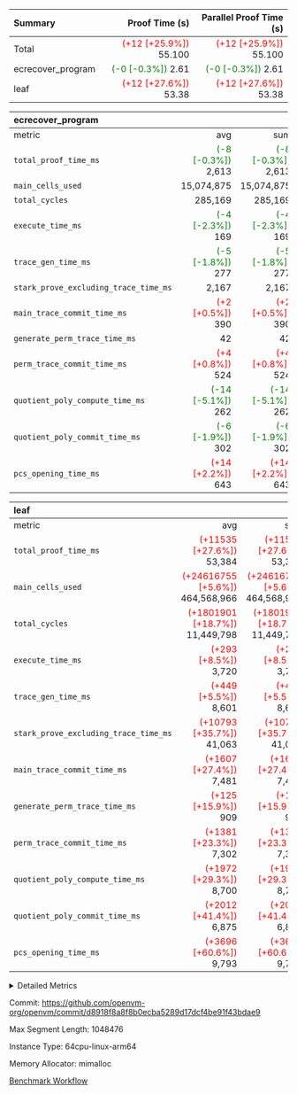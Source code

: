 | Summary | Proof Time (s) | Parallel Proof Time (s) |
|:---|---:|---:|
| Total | <span style='color: red'>(+12 [+25.9%])</span> 55.100 | <span style='color: red'>(+12 [+25.9%])</span> 55.100 |
| ecrecover_program | <span style='color: green'>(-0 [-0.3%])</span> 2.61 | <span style='color: green'>(-0 [-0.3%])</span> 2.61 |
| leaf | <span style='color: red'>(+12 [+27.6%])</span> 53.38 | <span style='color: red'>(+12 [+27.6%])</span> 53.38 |


| ecrecover_program |||||
|:---|---:|---:|---:|---:|
|metric|avg|sum|max|min|
| `total_proof_time_ms ` | <span style='color: green'>(-8 [-0.3%])</span> 2,613 | <span style='color: green'>(-8 [-0.3%])</span> 2,613 | <span style='color: green'>(-8 [-0.3%])</span> 2,613 | <span style='color: green'>(-8 [-0.3%])</span> 2,613 |
| `main_cells_used     ` |  15,074,875 |  15,074,875 |  15,074,875 |  15,074,875 |
| `total_cycles        ` |  285,169 |  285,169 |  285,169 |  285,169 |
| `execute_time_ms     ` | <span style='color: green'>(-4 [-2.3%])</span> 169 | <span style='color: green'>(-4 [-2.3%])</span> 169 | <span style='color: green'>(-4 [-2.3%])</span> 169 | <span style='color: green'>(-4 [-2.3%])</span> 169 |
| `trace_gen_time_ms   ` | <span style='color: green'>(-5 [-1.8%])</span> 277 | <span style='color: green'>(-5 [-1.8%])</span> 277 | <span style='color: green'>(-5 [-1.8%])</span> 277 | <span style='color: green'>(-5 [-1.8%])</span> 277 |
| `stark_prove_excluding_trace_time_ms` |  2,167 |  2,167 |  2,167 |  2,167 |
| `main_trace_commit_time_ms` | <span style='color: red'>(+2 [+0.5%])</span> 390 | <span style='color: red'>(+2 [+0.5%])</span> 390 | <span style='color: red'>(+2 [+0.5%])</span> 390 | <span style='color: red'>(+2 [+0.5%])</span> 390 |
| `generate_perm_trace_time_ms` |  42 |  42 |  42 |  42 |
| `perm_trace_commit_time_ms` | <span style='color: red'>(+4 [+0.8%])</span> 524 | <span style='color: red'>(+4 [+0.8%])</span> 524 | <span style='color: red'>(+4 [+0.8%])</span> 524 | <span style='color: red'>(+4 [+0.8%])</span> 524 |
| `quotient_poly_compute_time_ms` | <span style='color: green'>(-14 [-5.1%])</span> 262 | <span style='color: green'>(-14 [-5.1%])</span> 262 | <span style='color: green'>(-14 [-5.1%])</span> 262 | <span style='color: green'>(-14 [-5.1%])</span> 262 |
| `quotient_poly_commit_time_ms` | <span style='color: green'>(-6 [-1.9%])</span> 302 | <span style='color: green'>(-6 [-1.9%])</span> 302 | <span style='color: green'>(-6 [-1.9%])</span> 302 | <span style='color: green'>(-6 [-1.9%])</span> 302 |
| `pcs_opening_time_ms ` | <span style='color: red'>(+14 [+2.2%])</span> 643 | <span style='color: red'>(+14 [+2.2%])</span> 643 | <span style='color: red'>(+14 [+2.2%])</span> 643 | <span style='color: red'>(+14 [+2.2%])</span> 643 |

| leaf |||||
|:---|---:|---:|---:|---:|
|metric|avg|sum|max|min|
| `total_proof_time_ms ` | <span style='color: red'>(+11535 [+27.6%])</span> 53,384 | <span style='color: red'>(+11535 [+27.6%])</span> 53,384 | <span style='color: red'>(+11535 [+27.6%])</span> 53,384 | <span style='color: red'>(+11535 [+27.6%])</span> 53,384 |
| `main_cells_used     ` | <span style='color: red'>(+24616755 [+5.6%])</span> 464,568,966 | <span style='color: red'>(+24616755 [+5.6%])</span> 464,568,966 | <span style='color: red'>(+24616755 [+5.6%])</span> 464,568,966 | <span style='color: red'>(+24616755 [+5.6%])</span> 464,568,966 |
| `total_cycles        ` | <span style='color: red'>(+1801901 [+18.7%])</span> 11,449,798 | <span style='color: red'>(+1801901 [+18.7%])</span> 11,449,798 | <span style='color: red'>(+1801901 [+18.7%])</span> 11,449,798 | <span style='color: red'>(+1801901 [+18.7%])</span> 11,449,798 |
| `execute_time_ms     ` | <span style='color: red'>(+293 [+8.5%])</span> 3,720 | <span style='color: red'>(+293 [+8.5%])</span> 3,720 | <span style='color: red'>(+293 [+8.5%])</span> 3,720 | <span style='color: red'>(+293 [+8.5%])</span> 3,720 |
| `trace_gen_time_ms   ` | <span style='color: red'>(+449 [+5.5%])</span> 8,601 | <span style='color: red'>(+449 [+5.5%])</span> 8,601 | <span style='color: red'>(+449 [+5.5%])</span> 8,601 | <span style='color: red'>(+449 [+5.5%])</span> 8,601 |
| `stark_prove_excluding_trace_time_ms` | <span style='color: red'>(+10793 [+35.7%])</span> 41,063 | <span style='color: red'>(+10793 [+35.7%])</span> 41,063 | <span style='color: red'>(+10793 [+35.7%])</span> 41,063 | <span style='color: red'>(+10793 [+35.7%])</span> 41,063 |
| `main_trace_commit_time_ms` | <span style='color: red'>(+1607 [+27.4%])</span> 7,481 | <span style='color: red'>(+1607 [+27.4%])</span> 7,481 | <span style='color: red'>(+1607 [+27.4%])</span> 7,481 | <span style='color: red'>(+1607 [+27.4%])</span> 7,481 |
| `generate_perm_trace_time_ms` | <span style='color: red'>(+125 [+15.9%])</span> 909 | <span style='color: red'>(+125 [+15.9%])</span> 909 | <span style='color: red'>(+125 [+15.9%])</span> 909 | <span style='color: red'>(+125 [+15.9%])</span> 909 |
| `perm_trace_commit_time_ms` | <span style='color: red'>(+1381 [+23.3%])</span> 7,302 | <span style='color: red'>(+1381 [+23.3%])</span> 7,302 | <span style='color: red'>(+1381 [+23.3%])</span> 7,302 | <span style='color: red'>(+1381 [+23.3%])</span> 7,302 |
| `quotient_poly_compute_time_ms` | <span style='color: red'>(+1972 [+29.3%])</span> 8,700 | <span style='color: red'>(+1972 [+29.3%])</span> 8,700 | <span style='color: red'>(+1972 [+29.3%])</span> 8,700 | <span style='color: red'>(+1972 [+29.3%])</span> 8,700 |
| `quotient_poly_commit_time_ms` | <span style='color: red'>(+2012 [+41.4%])</span> 6,875 | <span style='color: red'>(+2012 [+41.4%])</span> 6,875 | <span style='color: red'>(+2012 [+41.4%])</span> 6,875 | <span style='color: red'>(+2012 [+41.4%])</span> 6,875 |
| `pcs_opening_time_ms ` | <span style='color: red'>(+3696 [+60.6%])</span> 9,793 | <span style='color: red'>(+3696 [+60.6%])</span> 9,793 | <span style='color: red'>(+3696 [+60.6%])</span> 9,793 | <span style='color: red'>(+3696 [+60.6%])</span> 9,793 |



<details>
<summary>Detailed Metrics</summary>

| group | num_segments | keygen_time_ms | commit_exe_time_ms |
| --- | --- | --- | --- |
| ecrecover_program | 1 | 1,164 | 11 | 

| group | air_name | quotient_deg | interactions | constraints |
| --- | --- | --- | --- | --- |
| ecrecover_program | AccessAdapterAir<16> | 2 | 5 | 14 | 
| ecrecover_program | AccessAdapterAir<2> | 2 | 5 | 14 | 
| ecrecover_program | AccessAdapterAir<32> | 2 | 5 | 14 | 
| ecrecover_program | AccessAdapterAir<4> | 2 | 5 | 14 | 
| ecrecover_program | AccessAdapterAir<64> | 2 | 5 | 14 | 
| ecrecover_program | AccessAdapterAir<8> | 2 | 5 | 14 | 
| ecrecover_program | BitwiseOperationLookupAir<8> | 2 | 2 | 4 | 
| ecrecover_program | KeccakVmAir | 2 | 321 | 4,571 | 
| ecrecover_program | MemoryMerkleAir<8> | 2 | 4 | 40 | 
| ecrecover_program | PersistentBoundaryAir<8> | 2 | 3 | 6 | 
| ecrecover_program | PhantomAir | 2 | 3 | 5 | 
| ecrecover_program | Poseidon2PeripheryAir<BabyBearParameters>, 1> | 2 | 1 | 286 | 
| ecrecover_program | ProgramAir | 1 | 1 | 4 | 
| ecrecover_program | RangeTupleCheckerAir<2> | 1 | 1 | 4 | 
| ecrecover_program | VariableRangeCheckerAir | 1 | 1 | 4 | 
| ecrecover_program | VmAirWrapper<Rv32BaseAluAdapterAir, BaseAluCoreAir<4, 8> | 2 | 19 | 43 | 
| ecrecover_program | VmAirWrapper<Rv32BaseAluAdapterAir, LessThanCoreAir<4, 8> | 2 | 17 | 39 | 
| ecrecover_program | VmAirWrapper<Rv32BaseAluAdapterAir, ShiftCoreAir<4, 8> | 2 | 23 | 90 | 
| ecrecover_program | VmAirWrapper<Rv32BranchAdapterAir, BranchEqualCoreAir<4> | 2 | 11 | 25 | 
| ecrecover_program | VmAirWrapper<Rv32BranchAdapterAir, BranchLessThanCoreAir<4, 8> | 2 | 13 | 41 | 
| ecrecover_program | VmAirWrapper<Rv32CondRdWriteAdapterAir, Rv32JalLuiCoreAir> | 2 | 10 | 22 | 
| ecrecover_program | VmAirWrapper<Rv32HintStoreAdapterAir, Rv32HintStoreCoreAir> | 2 | 15 | 17 | 
| ecrecover_program | VmAirWrapper<Rv32IsEqualModAdapterAir<2, 1, 32, 32>, ModularIsEqualCoreAir<32, 4, 8> | 2 | 25 | 223 | 
| ecrecover_program | VmAirWrapper<Rv32JalrAdapterAir, Rv32JalrCoreAir> | 2 | 16 | 20 | 
| ecrecover_program | VmAirWrapper<Rv32LoadStoreAdapterAir, LoadSignExtendCoreAir<4, 8> | 2 | 18 | 33 | 
| ecrecover_program | VmAirWrapper<Rv32LoadStoreAdapterAir, LoadStoreCoreAir<4> | 2 | 17 | 38 | 
| ecrecover_program | VmAirWrapper<Rv32MultAdapterAir, DivRemCoreAir<4, 8> | 2 | 25 | 88 | 
| ecrecover_program | VmAirWrapper<Rv32MultAdapterAir, MulHCoreAir<4, 8> | 2 | 24 | 38 | 
| ecrecover_program | VmAirWrapper<Rv32MultAdapterAir, MultiplicationCoreAir<4, 8> | 2 | 19 | 26 | 
| ecrecover_program | VmAirWrapper<Rv32RdWriteAdapterAir, Rv32AuipcCoreAir> | 2 | 11 | 15 | 
| ecrecover_program | VmAirWrapper<Rv32VecHeapAdapterAir<1, 2, 2, 32, 32>, FieldExpressionCoreAir> | 2 | 411 | 449 | 
| ecrecover_program | VmAirWrapper<Rv32VecHeapAdapterAir<2, 1, 1, 32, 32>, ModularAddSubCoreAir> | 2 | 94 | 126 | 
| ecrecover_program | VmAirWrapper<Rv32VecHeapAdapterAir<2, 1, 1, 32, 32>, ModularMulDivCoreAir> | 2 | 156 | 188 | 
| ecrecover_program | VmAirWrapper<Rv32VecHeapAdapterAir<2, 2, 2, 32, 32>, FieldExpressionCoreAir> | 2 | 422 | 456 | 
| ecrecover_program | VmConnectorAir | 2 | 3 | 9 | 
| leaf | AccessAdapterAir<2> | 4 | 5 | 12 | 
| leaf | AccessAdapterAir<4> | 4 | 5 | 12 | 
| leaf | AccessAdapterAir<8> | 4 | 5 | 12 | 
| leaf | FriReducedOpeningAir | 4 | 35 | 59 | 
| leaf | NativePoseidon2Air<BabyBearParameters>, 1> | 4 | 31 | 302 | 
| leaf | PhantomAir | 4 | 3 | 4 | 
| leaf | ProgramAir | 1 | 1 | 4 | 
| leaf | VariableRangeCheckerAir | 1 | 1 | 4 | 
| leaf | VmAirWrapper<BranchNativeAdapterAir, BranchEqualCoreAir<1> | 2 | 11 | 23 | 
| leaf | VmAirWrapper<JalNativeAdapterAir, JalCoreAir> | 4 | 7 | 6 | 
| leaf | VmAirWrapper<NativeAdapterAir<2, 0>, PublicValuesCoreAir> | 4 | 11 | 23 | 
| leaf | VmAirWrapper<NativeAdapterAir<2, 1>, FieldArithmeticCoreAir> | 4 | 15 | 23 | 
| leaf | VmAirWrapper<NativeLoadStoreAdapterAir<1>, NativeLoadStoreCoreAir<1> | 4 | 15 | 24 | 
| leaf | VmAirWrapper<NativeVectorizedAdapterAir<4>, FieldExtensionCoreAir> | 4 | 15 | 23 | 
| leaf | VmConnectorAir | 4 | 3 | 8 | 
| leaf | VolatileBoundaryAir | 4 | 4 | 16 | 

| group | air_name | idx | rows | prep_cols | perm_cols | main_cols | cells |
| --- | --- | --- | --- | --- | --- | --- | --- |
| leaf | AccessAdapterAir<2> | 0 | 2,097,152 |  | 16 | 11 | 56,623,104 | 
| leaf | AccessAdapterAir<4> | 0 | 1,048,576 |  | 16 | 13 | 30,408,704 | 
| leaf | AccessAdapterAir<8> | 0 | 262,144 |  | 16 | 17 | 8,650,752 | 
| leaf | FriReducedOpeningAir | 0 | 1,048,576 |  | 76 | 64 | 146,800,640 | 
| leaf | NativePoseidon2Air<BabyBearParameters>, 1> | 0 | 131,072 |  | 36 | 348 | 50,331,648 | 
| leaf | PhantomAir | 0 | 32,768 |  | 8 | 6 | 458,752 | 
| leaf | ProgramAir | 0 | 1,048,576 |  | 8 | 10 | 18,874,368 | 
| leaf | VariableRangeCheckerAir | 0 | 262,144 | 2 | 8 | 1 | 2,359,296 | 
| leaf | VmAirWrapper<BranchNativeAdapterAir, BranchEqualCoreAir<1> | 0 | 4,194,304 |  | 28 | 23 | 213,909,504 | 
| leaf | VmAirWrapper<JalNativeAdapterAir, JalCoreAir> | 0 | 131,072 |  | 12 | 10 | 2,883,584 | 
| leaf | VmAirWrapper<NativeAdapterAir<2, 0>, PublicValuesCoreAir> | 0 | 64 |  | 16 | 23 | 2,496 | 
| leaf | VmAirWrapper<NativeAdapterAir<2, 1>, FieldArithmeticCoreAir> | 0 | 8,388,608 |  | 20 | 30 | 419,430,400 | 
| leaf | VmAirWrapper<NativeLoadStoreAdapterAir<1>, NativeLoadStoreCoreAir<1> | 0 | 4,194,304 |  | 20 | 31 | 213,909,504 | 
| leaf | VmAirWrapper<NativeVectorizedAdapterAir<4>, FieldExtensionCoreAir> | 0 | 262,144 |  | 20 | 40 | 15,728,640 | 
| leaf | VmConnectorAir | 0 | 2 | 1 | 8 | 4 | 24 | 
| leaf | VolatileBoundaryAir | 0 | 2,097,152 |  | 8 | 11 | 39,845,888 | 

| group | air_name | segment | rows | prep_cols | perm_cols | main_cols | cells |
| --- | --- | --- | --- | --- | --- | --- | --- |
| ecrecover_program | AccessAdapterAir<16> | 0 | 16,384 |  | 24 | 25 | 802,816 | 
| ecrecover_program | AccessAdapterAir<2> | 0 | 256 |  | 24 | 11 | 8,960 | 
| ecrecover_program | AccessAdapterAir<32> | 0 | 8,192 |  | 24 | 41 | 532,480 | 
| ecrecover_program | AccessAdapterAir<4> | 0 | 128 |  | 24 | 13 | 4,736 | 
| ecrecover_program | AccessAdapterAir<8> | 0 | 32,768 |  | 24 | 17 | 1,343,488 | 
| ecrecover_program | BitwiseOperationLookupAir<8> | 0 | 65,536 | 3 | 8 | 2 | 655,360 | 
| ecrecover_program | KeccakVmAir | 0 | 128 |  | 1,288 | 3,164 | 569,856 | 
| ecrecover_program | MemoryMerkleAir<8> | 0 | 4,096 |  | 20 | 32 | 212,992 | 
| ecrecover_program | PersistentBoundaryAir<8> | 0 | 4,096 |  | 12 | 20 | 131,072 | 
| ecrecover_program | PhantomAir | 0 | 64 |  | 12 | 6 | 1,152 | 
| ecrecover_program | Poseidon2PeripheryAir<BabyBearParameters>, 1> | 0 | 4,096 |  | 8 | 300 | 1,261,568 | 
| ecrecover_program | ProgramAir | 0 | 16,384 |  | 8 | 10 | 294,912 | 
| ecrecover_program | RangeTupleCheckerAir<2> | 0 | 524,288 | 2 | 8 | 1 | 4,718,592 | 
| ecrecover_program | VariableRangeCheckerAir | 0 | 262,144 | 2 | 8 | 1 | 2,359,296 | 
| ecrecover_program | VmAirWrapper<Rv32BaseAluAdapterAir, BaseAluCoreAir<4, 8> | 0 | 131,072 |  | 80 | 36 | 15,204,352 | 
| ecrecover_program | VmAirWrapper<Rv32BaseAluAdapterAir, LessThanCoreAir<4, 8> | 0 | 2,048 |  | 40 | 37 | 157,696 | 
| ecrecover_program | VmAirWrapper<Rv32BaseAluAdapterAir, ShiftCoreAir<4, 8> | 0 | 16,384 |  | 52 | 53 | 1,720,320 | 
| ecrecover_program | VmAirWrapper<Rv32BranchAdapterAir, BranchEqualCoreAir<4> | 0 | 16,384 |  | 48 | 26 | 1,212,416 | 
| ecrecover_program | VmAirWrapper<Rv32BranchAdapterAir, BranchLessThanCoreAir<4, 8> | 0 | 32,768 |  | 56 | 32 | 2,883,584 | 
| ecrecover_program | VmAirWrapper<Rv32CondRdWriteAdapterAir, Rv32JalLuiCoreAir> | 0 | 8,192 |  | 44 | 18 | 507,904 | 
| ecrecover_program | VmAirWrapper<Rv32HintStoreAdapterAir, Rv32HintStoreCoreAir> | 0 | 256 |  | 36 | 26 | 15,872 | 
| ecrecover_program | VmAirWrapper<Rv32IsEqualModAdapterAir<2, 1, 32, 32>, ModularIsEqualCoreAir<32, 4, 8> | 0 | 4,096 |  | 56 | 166 | 909,312 | 
| ecrecover_program | VmAirWrapper<Rv32JalrAdapterAir, Rv32JalrCoreAir> | 0 | 8,192 |  | 36 | 28 | 524,288 | 
| ecrecover_program | VmAirWrapper<Rv32LoadStoreAdapterAir, LoadSignExtendCoreAir<4, 8> | 0 | 4,096 |  | 76 | 35 | 454,656 | 
| ecrecover_program | VmAirWrapper<Rv32LoadStoreAdapterAir, LoadStoreCoreAir<4> | 0 | 131,072 |  | 72 | 40 | 14,680,064 | 
| ecrecover_program | VmAirWrapper<Rv32MultAdapterAir, MulHCoreAir<4, 8> | 0 | 8 |  | 100 | 39 | 1,112 | 
| ecrecover_program | VmAirWrapper<Rv32MultAdapterAir, MultiplicationCoreAir<4, 8> | 0 | 4,096 |  | 80 | 31 | 454,656 | 
| ecrecover_program | VmAirWrapper<Rv32RdWriteAdapterAir, Rv32AuipcCoreAir> | 0 | 4,096 |  | 28 | 21 | 200,704 | 
| ecrecover_program | VmAirWrapper<Rv32VecHeapAdapterAir<1, 2, 2, 32, 32>, FieldExpressionCoreAir> | 0 | 2,048 |  | 828 | 543 | 2,807,808 | 
| ecrecover_program | VmAirWrapper<Rv32VecHeapAdapterAir<2, 1, 1, 32, 32>, ModularAddSubCoreAir> | 0 | 8 |  | 192 | 199 | 3,128 | 
| ecrecover_program | VmAirWrapper<Rv32VecHeapAdapterAir<2, 1, 1, 32, 32>, ModularMulDivCoreAir> | 0 | 16 |  | 316 | 261 | 9,232 | 
| ecrecover_program | VmAirWrapper<Rv32VecHeapAdapterAir<2, 2, 2, 32, 32>, FieldExpressionCoreAir> | 0 | 1,024 |  | 848 | 619 | 1,502,208 | 
| ecrecover_program | VmConnectorAir | 0 | 2 | 1 | 12 | 4 | 32 | 

| group | idx | trace_gen_time_ms | total_proof_time_ms | total_cycles | total_cells | stark_prove_excluding_trace_time_ms | quotient_poly_compute_time_ms | quotient_poly_commit_time_ms | perm_trace_commit_time_ms | pcs_opening_time_ms | main_trace_commit_time_ms | main_cells_used | generate_perm_trace_time_ms | execute_time_ms |
| --- | --- | --- | --- | --- | --- | --- | --- | --- | --- | --- | --- | --- | --- | --- |
| leaf | 0 | 8,601 | 53,384 | 11,449,798 | 1,220,217,304 | 41,063 | 8,700 | 6,875 | 7,302 | 9,793 | 7,481 | 464,568,966 | 909 | 3,720 | 

| group | segment | trace_gen_time_ms | total_proof_time_ms | total_cycles | total_cells | stark_prove_excluding_trace_time_ms | quotient_poly_compute_time_ms | quotient_poly_commit_time_ms | perm_trace_commit_time_ms | pcs_opening_time_ms | main_trace_commit_time_ms | main_cells_used | generate_perm_trace_time_ms | execute_time_ms |
| --- | --- | --- | --- | --- | --- | --- | --- | --- | --- | --- | --- | --- | --- | --- |
| ecrecover_program | 0 | 277 | 2,613 | 285,169 | 56,159,799 | 2,167 | 262 | 302 | 524 | 643 | 390 | 15,074,875 | 42 | 169 | 

</details>


Commit: https://github.com/openvm-org/openvm/commit/d8918f8a8f8b0ecba5289d17dcf4be91f43bdae9

Max Segment Length: 1048476

Instance Type: 64cpu-linux-arm64

Memory Allocator: mimalloc

[Benchmark Workflow](https://github.com/openvm-org/openvm/actions/runs/12645659500)
